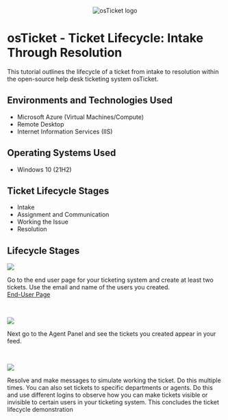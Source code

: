 <p align="center">
<img src="https://i.imgur.com/Clzj7Xs.png" alt="osTicket logo"/>
</p>

<h1>osTicket - Ticket Lifecycle: Intake Through Resolution</h1>
This tutorial outlines the lifecycle of a ticket from intake to resolution within the open-source help desk ticketing system osTicket.<br />


<h2>Environments and Technologies Used</h2>

- Microsoft Azure (Virtual Machines/Compute)
- Remote Desktop
- Internet Information Services (IIS)

<h2>Operating Systems Used </h2>

- Windows 10</b> (21H2) 

<h2>Ticket Lifecycle Stages</h2>

- Intake
- Assignment and Communication
- Working the Issue
- Resolution

<h2>Lifecycle Stages</h2>

<p>
<img src="https://i.imgur.com/UB3bu2r.png"/>
</p>
<p>
Go to the end user page for your ticketing system and create at least two tickets. Use the email and name of the users you created.<br \>
  <a href="http://localhost/osTicket/">End-User Page </a> 
</p>
<br />

<p>
<img src="https://i.imgur.com/RhqWadD.png"/>
</p>
<p>
Next go to the Agent Panel and see the tickets you created appear in your feed.
</p>
<br />

<p>
<img src="https://i.imgur.com/qy4CSnY.png"/>
</p>
<p>
Resolve and make messages to simulate working the ticket. Do this multiple times. You can also set tickets to specific departments or agents. Do this and use different logins to observe how you can make tickets visible or invisible to certain users in your ticketing system. This concludes the ticket lifecycle demonstration
</p>
<br />
